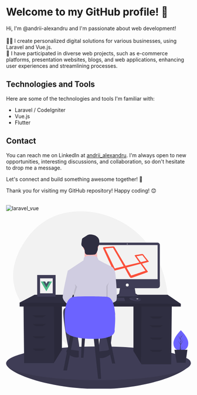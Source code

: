 # Welcome to my GitHub profile! 👋

Hi, I'm @andrii-alexandru and I'm passionate about web development!
<br> 
<br> 👷‍♂️ I create personalized digital solutions for various businesses, using Laravel and Vue.js. 
<br> 👀 I have participated in diverse web projects, such as e-commerce platforms, presentation websites, blogs, and web applications, enhancing user experiences and streamlining processes.

## Technologies and Tools

Here are some of the technologies and tools I'm familiar with:
- Laravel / CodeIgniter
- Vue.js
- Flutter

## Contact

You can reach me on LinkedIn at [andrii_alexandru](https://www.linkedin.com/in/andrii-alexandru/). I'm always open to new opportunities, interesting discussions, and collaboration, so don't hesitate to drop me a message.

Let's connect and build something awesome together! 🚀

Thank you for visiting my GitHub repository! Happy coding! 😊
<br>
<br>

![laravel_vue](https://github.com/andrii-alex/andrii-alex/assets/127661933/8fc3b529-06db-4f59-811b-2b5ccbfd07ae)<svg xmlns="http://www.w3.org/2000/svg" data-name="Layer 1" width="863" height="826.71426" viewBox="0 0 863 826.71426" xmlns:xlink="http://www.w3.org/1999/xlink"><path d="M908.58458,346.02969C863.66819,169.40825,708.46793,41.91226,526.2964,36.79851,429.98777,34.095,328.64421,66.0363,254.85863,177.81049c-131.89969,199.80845,8.10555,337.88223,105.7135,403.49213a610.75776,610.75776,0,0,1,126.24112,113.4651c65.931,78.23772,192.76719,175.45908,343.82337,23.12816C940.12233,607.48624,938.50333,463.677,908.58458,346.02969Z" transform="translate(-168.5 -36.64287)" fill="#f2f2f2"/><path d="M1030.5,739.35713c0,43.35436-189.18913,124-427.5,124s-434.5-75.64564-434.5-119,196.18913-38,434.5-38S1030.5,696.00278,1030.5,739.35713Z" transform="translate(-168.5 -36.64287)" fill="#3f3d56"/><path d="M1030.5,739.35713c0,43.35436-189.18913,124-427.5,124s-434.5-75.64564-434.5-119,196.18913-38,434.5-38S1030.5,696.00278,1030.5,739.35713Z" transform="translate(-168.5 -36.64287)" opacity="0.1"/><ellipse cx="431.5" cy="707.21426" rx="431.5" ry="78.5" fill="#3f3d56"/><polygon points="594.859 440.238 594.859 650.182 629.976 707.413 632.649 711.766 771.212 711.766 774.011 440.238 594.859 440.238" fill="#2f2e41"/><polygon points="594.859 440.238 594.859 650.182 629.976 707.413 632.131 440.238 594.859 440.238" opacity="0.1"/><polygon points="260.348 434.639 260.348 644.583 225.231 701.814 222.558 706.167 83.994 706.167 81.195 434.639 260.348 434.639" fill="#2f2e41"/><polygon points="260.348 434.639 260.348 644.583 225.231 701.814 223.075 434.639 260.348 434.639" opacity="0.1"/><polygon points="816 430.44 816 443.037 63 443.037 63 424.842 132.981 388.452 754.416 388.452 816 430.44" fill="#2f2e41"/><polygon points="816 430.44 816 443.037 63 443.037 63 424.842 816 430.44" opacity="0.1"/><polygon points="170.771 493.424 137.18 493.424 123.184 483.626 186.167 483.626 170.771 493.424" opacity="0.1"/><polygon points="170.771 534.013 137.18 534.013 123.184 524.215 186.167 524.215 170.771 534.013" opacity="0.1"/><polygon points="170.771 591.398 137.18 591.398 123.184 581.6 186.167 581.6 170.771 591.398" opacity="0.1"/><polygon points="170.771 648.782 137.18 648.782 123.184 638.985 186.167 638.985 170.771 648.782" opacity="0.1"/><polygon points="684.435 499.022 718.026 499.022 732.022 489.225 669.039 489.225 684.435 499.022" opacity="0.1"/><polygon points="684.435 539.611 718.026 539.611 732.022 529.814 669.039 529.814 684.435 539.611" opacity="0.1"/><polygon points="684.435 596.996 718.026 596.996 732.022 587.199 669.039 587.199 684.435 596.996" opacity="0.1"/><polygon points="684.435 654.381 718.026 654.381 732.022 644.583 669.039 644.583 684.435 654.381" opacity="0.1"/><path d="M701.01569,390.06945,696.347,419.877s-22.98411,12.2103-6.8234,12.56943,92.29556,0,92.29556,0,14.72419,0-8.619-12.92856l-4.66865-31.244Z" transform="translate(-168.5 -36.64287)" fill="#3f3d56"/><path d="M686.27261,432.123a63.5688,63.5688,0,0,1,10.07442-6.66854l4.66865-29.80753,67.51582.06351,4.66865,29.38488a61.30417,61.30417,0,0,1,10.78841,7.09889c2.99811-.68405,6.2745-3.22612-10.78841-12.67635l-4.66865-31.244-67.51582,1.79564L696.347,419.877S677.03363,430.13851,686.27261,432.123Z" transform="translate(-168.5 -36.64287)" opacity="0.1"/><rect x="413.82432" y="145.67179" width="304.18032" height="211.88475" rx="10.6948" fill="#3f3d56"/><rect x="424.05943" y="156.98428" width="283.71009" height="158.734" fill="#f2f2f2"/><circle cx="565.91447" cy="151.9565" r="1.79563" fill="#f2f2f2"/><path d="M886.50463,364.93058v18.574a10.69346,10.69346,0,0,1-10.6948,10.69481H593.01912a10.69346,10.69346,0,0,1-10.6948-10.69481v-18.574Z" transform="translate(-168.5 -36.64287)" fill="#3f3d56"/><circle cx="565.91447" cy="343.01191" r="6.82341" fill="#f2f2f2"/><polygon points="555.281 415.196 555.281 418.788 362.071 418.788 362.071 415.915 362.337 415.196 367.099 402.268 551.331 402.268 555.281 415.196" fill="#3f3d56"/><path d="M798.13506,448.32338c-.35194,1.50472-1.68071,3.09212-4.683,4.59324-10.77381,5.3869-32.68053-1.4365-32.68053-1.4365s-16.879-2.873-16.879-10.41468a13.46778,13.46778,0,0,1,1.4796-.87984c4.52961-2.3964,19.54831-8.3097,46.17806.25038a11.10594,11.10594,0,0,1,5.06187,3.31716A5.29644,5.29644,0,0,1,798.13506,448.32338Z" transform="translate(-168.5 -36.64287)" fill="#3f3d56"/><path d="M798.13506,448.32338c-13.18712,5.05294-24.94133,5.43-37.00441-2.94842-6.0836-4.22333-11.61057-5.2684-15.75848-5.18936,4.52961-2.3964,19.54831-8.3097,46.17806.25038a11.10594,11.10594,0,0,1,5.06187,3.31716A5.29644,5.29644,0,0,1,798.13506,448.32338Z" transform="translate(-168.5 -36.64287)" opacity="0.1"/><ellipse cx="613.10087" cy="407.29559" rx="4.66865" ry="1.43651" fill="#f2f2f2"/><polygon points="555.281 415.196 555.281 418.788 362.071 418.788 362.071 415.915 362.337 415.196 555.281 415.196" opacity="0.1"/><path d="M834.19367,268.59416c-1.52438-1.52439-21.08732-26.1686-24.39014-30.23362-3.55691-4.065-5.08129-3.30284-7.36787-3.04877s-26.93078,4.57315-29.72549,4.82721c-2.7947.50813-4.57315,1.52439-2.7947,4.065,1.52438,2.28657,17.78447,25.15234,21.34137,30.48768l-64.78633,15.4979-51.32094-86.1277c-2.03251-3.04877-2.54064-4.065-7.11379-3.811s-40.39618,3.30283-42.93682,3.30283c-2.54064.25407-5.33535,1.27032-2.79471,7.36786s43.19089,93.49557,44.20714,96.03621,4.065,6.60566,10.92475,5.08128c7.1138-1.77845,31.504-8.13,44.96934-11.68694,7.11379,12.7032,21.34138,38.61773,24.13609,42.42869,3.5569,5.08128,6.09754,4.065,11.43288,2.54064,4.31909-1.27032,66.56478-23.62795,69.35948-24.89827s4.57316-2.03251,2.54064-4.82722c-1.52438-2.03251-17.78448-24.13609-26.42267-35.569,5.84349-1.52438,26.93079-7.11379,29.21737-7.876,2.54064-.76219,3.04876-2.03251,1.52438-3.5569ZM716.562,292.73024c-.76219.25406-37.09335,8.89225-38.8718,9.40038-2.03251.50813-2.03251.25406-2.03251-.50813-.50813-.76219-43.19088-89.17648-43.95307-90.19274-.50813-1.01626-.50813-2.03251,0-2.03251s34.29863-3.04877,35.31488-3.04877c1.27032,0,1.01626.25406,1.52439,1.01625,0,0,47.51,82.06268,48.27216,83.333,1.01626,1.27032.50813,1.77845-.25406,2.03251Zm102.13375,19.05481c.50812,1.01626,1.27032,1.52438-.7622,2.03251-1.77844.76219-61.22943,20.83325-62.49975,21.34137s-2.03251.76219-3.5569-1.52438-20.83326-35.569-20.83326-35.569l63.26194-16.51416c1.52438-.50813,2.03252-.76219,3.04876.76219,1.01626,1.77845,20.83325,28.70924,21.34139,29.47144Zm4.065-44.71527c-1.52438.25406-24.64421,6.09753-24.64421,6.09753l-19.0548-25.91453c-.50813-.76219-1.01626-1.52439.25406-1.77845s22.86576-4.065,23.882-4.31909,1.77844-.50813,3.04876,1.27032c1.27032,1.52438,17.53043,22.35763,18.29261,23.11982s-.25406,1.27033-1.77844,1.52439Z" transform="translate(-168.5 -36.64287)" fill="#fb503b"/><circle cx="394.63903" cy="155.89453" r="38.24668" fill="#ffb9b9"/><path d="M534.95727,211.66073v60.38949h62.40247s-8.05193-50.32457-4.026-65.42194Z" transform="translate(-168.5 -36.64287)" fill="#ffb9b9"/><path d="M658.75572,293.18654s-59.383-29.18825-59.383-31.20123-6.03894-15.09737-10.06491-15.09737-38.24668-11.07141-57.37,5.03245l-2.013,13.08439-73.47387,48.31159,20.12983,73.47388s13.08438,14.09088,9.05842,24.1558,3.01947,61.396,3.01947,61.396l158.01916-5.03245V398.86815s5.03246-16.10387,8.05194-21.13632,0-20.12983,0-20.12983l24.15579-30.19475S675.86608,299.22549,658.75572,293.18654Z" transform="translate(-168.5 -36.64287)" fill="#d0cde1"/><path d="M458.96717,337.97541l4.52921-24.659S437.3276,427.04991,440.34707,440.1343s25.16229,33.21422,28.18176,34.22071,31.20124-86.55827,31.20124-86.55827Z" transform="translate(-168.5 -36.64287)" opacity="0.1"/><path d="M473.56129,310.2969l-17.11035,3.01947S430.28216,427.04991,433.30163,440.1343s25.16229,33.21422,28.18176,34.22071,31.20124-86.55827,31.20124-86.55827Z" transform="translate(-168.5 -36.64287)" fill="#d0cde1"/><path d="M664.29142,344.01436l8.55518-16.60711s12.0779,113.73354,4.026,124.805-39.90294,15.21422-39.90294,15.21422l-.35672-82.64915Z" transform="translate(-168.5 -36.64287)" opacity="0.1"/><path d="M665.80116,314.32286l13.08439,13.08439s12.0779,113.73354,4.026,124.805-39.90294,15.21422-39.90294,15.21422l-.35672-82.64915Z" transform="translate(-168.5 -36.64287)" fill="#d0cde1"/><path d="M470.54182,487.4394s-29.18826-11.07141-34.22071,10.06491S448.399,613.25083,448.399,613.25083s11.07141,71.46089,18.11685,73.47388,38.24668,3.01947,43.27913-6.03895-15.09737-101.65564-15.09737-101.65564l116.753-2.013s-7.04544,80.51931-11.0714,87.56475-4.026,31.20124,0,31.20124,48.31159-2.013,51.33106-8.05193,20.12983-141.9153,20.12983-141.9153,14.09088-47.3051-2.013-44.28562S470.54182,487.4394,470.54182,487.4394Z" transform="translate(-168.5 -36.64287)" fill="#3f3d56"/><path d="M642.65186,683.70523s10.06491-7.04544,15.09737,0,7.04544,15.09737-15.09737,27.17527-39.25317,9.05843-39.25317,7.04544V688.73769Z" transform="translate(-168.5 -36.64287)" fill="#2f2e41"/><path d="M468.52883,680.68576s-10.06491-7.04544-15.09737,0S446.386,695.78313,468.52883,707.861s39.25317,9.05842,39.25317,7.04544V685.71822Z" transform="translate(-168.5 -36.64287)" fill="#2f2e41"/><path d="M563.38706,144.31209a32.34794,32.34794,0,0,0-11.23352,1.60112,43.42778,43.42778,0,0,0-8.00273,4.2341L527.26546,160.6475a7.90785,7.90785,0,0,0-4.76623,7.37l-2.11,15.80182c-.53248,3.98775-1.02331,8.25232.7618,11.85776,1.49,3.00929,4.3314,5.06856,6.66782,7.4804a27.456,27.456,0,0,1,7.23648,14.06091c1.20795,6.59754.43461,14.5425,5.65567,18.75287,2.827,2.27972,6.6803,2.71095,10.30576,2.92289a153.78563,153.78563,0,0,0,29.70069-1.14315,11.81912,11.81912,0,0,0,4.48748-1.25739c1.775-1.04988,2.89248-2.90316,3.93692-4.68137,3.77061-6.41971,7.657-13.24892,7.61606-20.69395-.02026-3.68318-.96268-7.6389.8058-10.8698a42.49668,42.49668,0,0,1,3.03759-3.945c2.18963-3.07677,2.61589-7.03,2.97274-10.7897,1.13978-12.00866-.05177-21.1472-8.90224-29.60633C586.41,148.011,574.65448,144.38477,563.38706,144.31209Z" transform="translate(-168.5 -36.64287)" fill="#2f2e41"/><polygon points="300.937 569.703 267.346 740.458 284.141 740.458 316.333 572.503 300.937 569.703" fill="#2f2e41"/><polygon points="408.708 583.7 429.703 779.648 443.699 779.648 431.102 578.101 408.708 583.7" fill="#2f2e41"/><polygon points="466.093 578.101 495.485 708.267 509.481 708.267 481.489 575.302 466.093 578.101" fill="#2f2e41"/><polygon points="354.123 578.101 349.924 681.674 361.121 681.674 369.519 578.101 354.123 578.101" fill="#2f2e41"/><path d="M445.64312,588.15108s-22.394-149.76023,40.58922-153.95911,152.55948,0,152.55948,0,51.78625-4.19889,36.39034,153.95911c0,0,13.99628,46.18773-111.97026,41.98884S445.64312,588.15108,445.64312,588.15108Z" transform="translate(-168.5 -36.64287)" fill="#6c63ff"/><path d="M1019.5,649.30794c0,26.1153-15.52513,35.23378-34.67635,35.23378s-34.67635-9.11848-34.67635-35.23378,34.67635-59.33808,34.67635-59.33808S1019.5,623.19264,1019.5,649.30794Z" transform="translate(-168.5 -36.64287)" fill="#6c63ff"/><polygon points="815.416 622.048 830.195 595.009 815.471 618.619 815.631 608.792 825.817 589.229 815.673 606.191 815.96 588.516 826.868 572.942 816.005 585.737 816.185 553.327 815.106 594.394 804.06 577.487 814.972 597.859 813.939 617.599 813.908 617.075 801.123 599.212 813.869 618.926 813.74 621.395 813.717 621.432 813.728 621.635 811.106 647.977 814.609 647.977 815.029 645.849 827.744 626.182 815.06 643.904 815.416 622.048" fill="#3f3d56"/><polygon points="838.47 704.549 797.129 704.549 786.445 644.163 846.831 644.163 838.47 704.549" fill="#2f2e41"/><rect x="145" y="296.30047" width="86" height="100.82759" fill="#3f3d56"/><rect x="158.34483" y="311.94613" width="59.31034" height="69.53627" fill="#f2f2f2"/><path d="M362.4444,363.35713l-6.02314,10.4315-6.02315-10.4315H330.34252l26.07874,45.17047L382.5,363.35713Z" transform="translate(-168.5 -36.64287)" fill="#4dba87"/><path d="M362.4444,363.35713l-6.02314,10.4315-6.02315-10.4315H340.774l15.64724,27.101,15.64724-27.101Z" transform="translate(-168.5 -36.64287)" fill="#435466"/></svg>
